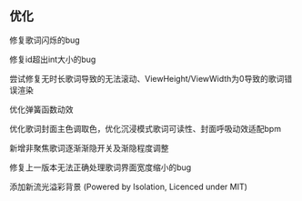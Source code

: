 ## 优化

修复歌词闪烁的bug

修复id超出int大小的bug

尝试修复无时长歌词导致的无法滚动、ViewHeight/ViewWidth为0导致的歌词错误渲染

优化弹簧函数动效

优化歌词封面主色调取色，优化沉浸模式歌词可读性、封面呼吸动效适配bpm

新增非聚焦歌词逐渐渐隐开关及渐隐程度调整

修复上一版本无法正确处理歌词界面宽度缩小的bug

添加新流光溢彩背景 (Powered by Isolation, Licenced under MIT)